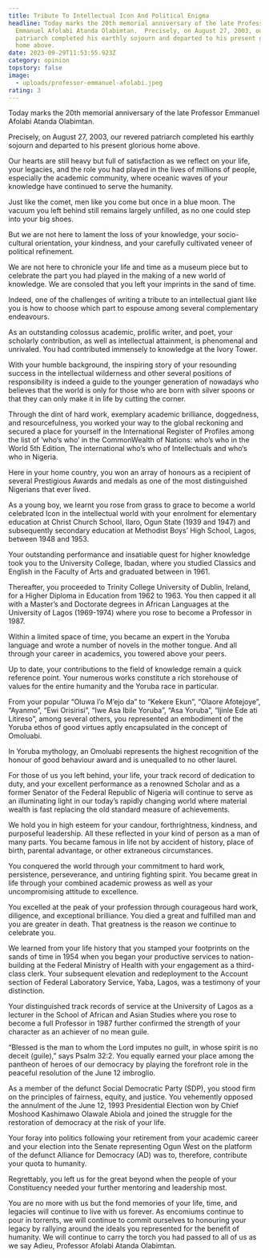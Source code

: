 ```yaml
---
title: Tribute To Intellectual Icon And Political Enigma
headline: Today marks the 20th memorial anniversary of the late Professor
  Emmanuel Afolabi Atanda Olabimtan.  Precisely, on August 27, 2003, our revered
  patriarch completed his earthly sojourn and departed to his present glorious
  home above.
date: 2023-09-29T11:53:55.923Z
category: opinion
topstory: false
image:
  - uploads/professor-emmanuel-afolabi.jpeg
rating: 3
---
```

Today marks the 20th memorial anniversary of the late Professor Emmanuel Afolabi Atanda Olabimtan. 

Precisely, on August 27, 2003, our revered patriarch completed his earthly sojourn and departed to his present glorious home above. 

Our hearts are still heavy but full of satisfaction as we reflect on your life, your legacies, and the role you had played in the lives of millions of people, especially the academic community, where oceanic waves of your knowledge have continued to serve the humanity.

Just like the comet, men like you come but once in a blue moon. The vacuum you left behind still remains largely unfilled, as no one could step into your big shoes. 

But we are not here to lament the loss of your knowledge, your socio-cultural orientation, your kindness, and your carefully cultivated veneer of political refinement.

 We are not here to chronicle your life and time as a museum piece but to celebrate the part you had played in the making of a new world of knowledge. We are consoled that you left your imprints in the sand of time.

Indeed, one of the challenges of writing a tribute to an intellectual giant like you is how to choose which part to espouse among several complementary endeavours. 

As an outstanding colossus academic, prolific writer, and poet, your scholarly contribution, as well as intellectual attainment, is phenomenal and unrivaled. You had contributed immensely to knowledge at the Ivory Tower. 

With your humble background, the inspiring story of your resounding success in the intellectual wilderness and other several positions of responsibility is indeed a guide to the younger generation of nowadays who believes that the world is only for those who are born with silver spoons or that they can only make it in life by cutting the corner.

Through the dint of hard work, exemplary academic brilliance, doggedness, and resourcefulness, you worked your way to the global reckoning and secured a place for yourself in the International Register of Profiles among the list of ‘who‘s who’ in the CommonWealth of Nations: who’s who in the World 5th Edition, The international who’s who of Intellectuals and who‘s who in Nigeria.

Here in your home country, you won an array of honours as a recipient of several Prestigious Awards and medals as one of the most distinguished Nigerians that ever lived.

As a  young boy, we learnt you rose from grass to grace to become a world celebrated Icon in the intellectual world with your enrolment for elementary education at Christ Church School, Ilaro, Ogun State (1939 and 1947) and subsequently secondary education at Methodist Boys’ High School, Lagos, between 1948 and 1953.

Your outstanding performance and insatiable quest for higher knowledge took you to the University College, Ibadan, where you studied Classics and English in the Faculty of Arts and graduated between in 1961. 

Thereafter, you proceeded to Trinity College University of Dublin, Ireland, for a Higher Diploma in Education from 1962 to 1963. You then capped it all with a Master’s and Doctorate degrees in African Languages at the University of Lagos (1969-1974) where you rose to become a Professor in 1987.  

Within a limited space of time, you became an expert in the Yoruba language and wrote a number of novels in the mother tongue. And all through your career in academics, you towered above your peers. 

Up to date, your contributions to the field of knowledge remain a quick reference point. Your numerous works constitute a rich storehouse of values for the entire humanity and the Yoruba race in particular. 

From your popular “Oluwa l’o M’ejo da” to “Kekere Ekun”, “Olaore Afotejoye”, “Ayanmo”, “Ewi Orisirisi”, “Iwe Asa Ibile Yoruba”, “Asa Yoruba”, “Ijinle Ede ati Litireso”, among several others, you represented an embodiment of the Yoruba ethos of good virtues aptly encapsulated in the concept of Omoluabi.

 In Yoruba mythology, an Omoluabi represents the highest recognition of the honour of good behaviour award and is unequalled to no other laurel.

For those of us you left behind, your life, your track record of dedication to duty, and your excellent performance as a renowned Scholar and as a former Senator of the Federal Republic of Nigeria will continue to serve as an illuminating light in our today’s rapidly changing world where material wealth is fast replacing the old standard measure of achievements.

We hold you in high esteem for your candour, forthrightness, kindness, and purposeful leadership. All these reflected in your kind of person as a man of many parts. You became famous in life not by accident of history, place of birth, parental advantage, or other extraneous circumstances.

You conquered the world through your commitment to hard work, persistence, perseverance, and untiring fighting spirit. You became great in life through your combined academic prowess as well as your uncompromising attitude to excellence. 

You excelled at the peak of your profession through courageous hard work, diligence, and exceptional brilliance. You died a great and fulfilled man and you are greater in death. That greatness is the reason we continue to celebrate you.

We learned from your life history that you stamped your footprints on the sands of time in 1954 when you began  your productive services to nation-building at the Federal Ministry of Health with your engagement as a third-class clerk. Your subsequent elevation and redeployment to the Account section of Federal Laboratory Service, Yaba, Lagos, was a testimony of your distinction.

 Your distinguished track records of service at the University of Lagos as a lecturer in the School of African and Asian Studies where you rose to become a full Professor in 1987 further confirmed the strength of your character as an achiever of no mean guile.

“Blessed is the man to whom the Lord imputes no guilt, in whose spirit is no deceit (guile),” says Psalm 32:2. You equally earned your place among the pantheon of heroes of our democracy by playing the forefront role in the peaceful resolution of the June 12 imbroglio.

As a member of the defunct Social Democratic Party (SDP), you stood firm on the principles of fairness, equity, and justice. You vehemently opposed the annulment of the June 12, 1993 Presidential Election won by Chief Moshood Kashimawo Olawale Abiola and joined the struggle for the restoration of democracy at the risk of your life. 

Your foray into politics following your retirement from your academic career and your election into the Senate representing Ogun West on the platform of the defunct Alliance for Democracy (AD) was to, therefore, contribute your quota to humanity.  

Regrettably, you left us for the great beyond when the people of your Constituency needed your further mentoring and leadership most.

You are no more with us but the fond memories of your life, time, and legacies will continue to live with us forever. As encomiums continue to pour in torrents, we will continue to commit ourselves to honouring your legacy by rallying around the ideals you represented for the benefit of humanity. We will continue to carry the torch you had passed to all of us as we say Adieu, Professor Afolabi Atanda Olabimtan.